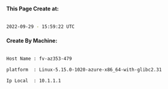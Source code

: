 
   
#### This Page Create at:

```bash

2022-09-29 - 15:59:22 UTC

```

#### Create By Machine:

```bash

Host Name : fv-az353-479

platform  : Linux-5.15.0-1020-azure-x86_64-with-glibc2.31

Ip Local  : 10.1.1.1

```

